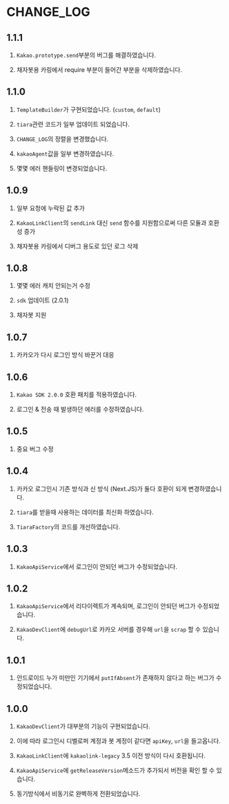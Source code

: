# CHANGE_LOG
## 1.1.1
1. `Kakao.prototype.send`부분의 버그를 해결하였습니다.

2. 채자봇용 카링에서 require 부분이 들어간 부분을 삭제하였습니다.

## 1.1.0
1. `TemplateBuilder`가 구현되었습니다. (`custom`, `default`)

2. `tiara`관련 코드가 일부 업데이트 되었습니다.

3. `CHANGE_LOG`의 정렬을 변경했습니다.

4. `kakaoAgent`값을 일부 변경하였습니다.

5. 몇몇 에러 핸들링이 변경되었습니다.

## 1.0.9
1. 일부 요청에 누락된 값 추가

2. `KakaoLinkClient`의 `sendLink` 대신 `send` 함수를 지원함으로써 다른 모듈과 호환성 증가

3. 채자봇용 카링에서 디버그 용도로 있던 로그 삭제

## 1.0.8
1. 몇몇 에러 캐치 안되는거 수정

2. `sdk` 업데이트 (2.0.1)

3. 채자봇 지원

## 1.0.7
1. 카카오가 다시 로그인 방식 바꾼거 대응

## 1.0.6
1. `Kakao SDK 2.0.0` 호환 패치를 적용하였습니다.

2. 로그인 & 전송 때 발생하던 에러를 수정하였습니다.

## 1.0.5
1. 중요 버그 수정

## 1.0.4
1. 카카오 로그인시 기존 방식과 신 방식 (Next.JS)가 둘다 호환이 되게 변경하였습니다.

2. `tiara`를 받을때 사용하는 데이터를 최신화 하였습니다.

3. `TiaraFactory`의 코드를 개선하였습니다.

## 1.0.3
1. `KakaoApiService`에서 로그인이 안되던 버그가 수정되었습니다.

## 1.0.2
1. `KakaoApiService`에서 리다이렉트가 계속되며, 로그인이 안되던 버그가 수정되었습니다.

2. `KakaoDevClient`에 `debugUrl`로 카카오 서버를 경우해 `url`을 `scrap` 할 수 있습니다.

## 1.0.1
1. 안드로이드 누가 미만인 기기에서 `putIfAbsent`가 존재하지 않다고 하는 버그가 수정되었습니다.

## 1.0.0
1. `KakaoDevClient`가 대부분의 기능이 구현되었습니다.

2. 이에 따라 로그인시 디벨로퍼 계정과 봇 계정이 같다면 `apiKey`, `url`을 들고옵니다.

3. `KakaoLinkClient`에 `kakaolink-legacy` 3.5 이전 방식이 다시 호환됩니다.

4. `KakaoApiService`에 `getReleaseVersion`메소드가 추가되서 버전을 확인 할 수 있습니다.

5. 동기방식에서 비동기로 완벽하게 전환되었습니다.